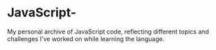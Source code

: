 # JavaScript-
My personal archive of JavaScript code, reflecting different topics and challenges I've worked on while learning the language.
